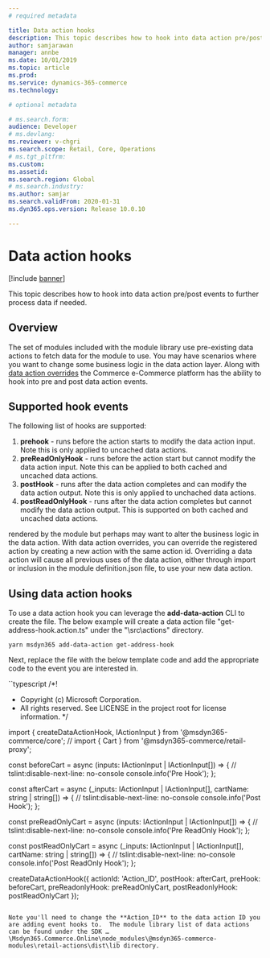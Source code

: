 ```yaml
---
# required metadata

title: Data action hooks
description: This topic describes how to hook into data action pre/post events to further process data if needed.
author: samjarawan
manager: annbe
ms.date: 10/01/2019
ms.topic: article
ms.prod: 
ms.service: dynamics-365-commerce
ms.technology: 

# optional metadata

# ms.search.form: 
audience: Developer
# ms.devlang: 
ms.reviewer: v-chgri
ms.search.scope: Retail, Core, Operations
# ms.tgt_pltfrm: 
ms.custom: 
ms.assetid: 
ms.search.region: Global
# ms.search.industry: 
ms.author: samjar
ms.search.validFrom: 2020-01-31
ms.dyn365.ops.version: Release 10.0.10

---
```

# Data action hooks

[!include [banner](../includes/banner.md)]

This topic describes how to hook into data action pre/post events to further process data if needed.

## Overview

The set of modules included with the module library use pre-existing data actions to fetch data for the module to use.  You may have scenarios where you want to change some business logic in the data action layer. Along with [data action overrides](data-action-overrides.md) the Commerce e-Commerce platform has the ability to hook into pre and post data action events.

## Supported hook events

The following list of hooks are supported:
1. **prehook** - runs before the action starts to modify the data action input.  Note this is only applied to uncached data actions.
1. **preReadOnlyHook** - runs before the action start but cannot modify the data action input.  Note this can be applied to both cached and uncached data actions.
1. **postHook** - runs after the data action completes and can modify the data action output.  Note this is only applied to unchached data actions.
1. **postReadOnlyHook** - runs after the data action completes but cannot modify the data action output.  This is supported on both cached and uncached data actions.

rendered by the module but perhaps may want to alter the business logic in the data action.  With data action overrides, you can override the registered action by creating a new action with the same action id. Overriding a data action will cause all previous uses of the data action, either through import or inclusion in the module definition.json file, to use your new data action.

## Using data action hooks

To use a data action hook you can leverage the **add-data-action** CLI to create the file.  The below example will create a data action file "get-address-hook.action.ts" under the "\src\actions" directory.

```console
yarn msdyn365 add-data-action get-address-hook
```

Next, replace the file with the below template code and add the appropriate code to the event you are interested in.

``typescript
/*!
 * Copyright (c) Microsoft Corporation.
 * All rights reserved. See LICENSE in the project root for license information.
 */

import { createDataActionHook, IActionInput } from '@msdyn365-commerce/core';
// import { Cart } from '@msdyn365-commerce/retail-proxy';

const beforeCart = async (inputs: IActionInput | IActionInput[]) => {
    // tslint:disable-next-line: no-console
    console.info('Pre Hook');
};

const afterCart = async (_inputs: IActionInput | IActionInput[], cartName: string | string[]) => {
    // tslint:disable-next-line: no-console
    console.info('Post Hook');
};

const preReadOnlyCart = async (inputs: IActionInput | IActionInput[]) => {
    // tslint:disable-next-line: no-console
    console.info('Pre ReadOnly Hook');
};

const postReadOnlyCart = async (_inputs: IActionInput | IActionInput[], cartName: string | string[]) => {
    // tslint:disable-next-line: no-console
    console.info('Post ReadOnly Hook');
};

createDataActionHook({
    actionId: 'Action_ID',
    postHook: afterCart,
    preHook: beforeCart,
    preReadonlyHook: preReadOnlyCart,
    postReadonlyHook: postReadOnlyCart
});
```

Note you'll need to change the **Action_ID** to the data action ID you are adding event hooks to.  The module library list of data actions can be found under the SDK …\Msdyn365.Commerce.Online\node_modules\@msdyn365-commerce-modules\retail-actions\dist\lib directory.

